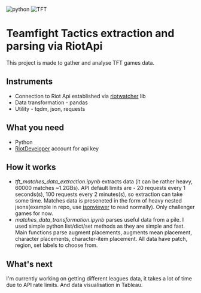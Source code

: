 ![python](https://img.shields.io/badge/python-3.5%20%7C%203.6%20%7C%203.7-blue)
![TFT](https://img.shields.io/badge/game-Teamfight%20Tactics-yellowgreen)

# Teamfight Tactics extraction and parsing via RiotApi

This project is made to gather and analyse TFT games data.

## Instruments
- Connection to Riot Api established via [riotwatcher](https://riot-watcher.readthedocs.io/en/latest/) lib
- Data transformation - pandas
- Utility - tqdm, json, requests

## What you need
- Python
- [RiotDeveloper](https://developer.riotgames.com/) account for api key

## How it works
- *tft_matches_data_extraction.ipynb* extracts data (it can be rather heavy, 60000 matches ~1.2GBs). API default limits are - 20 requests every 1 seconds(s), 100 requests every 2 minutes(s), so extraction can take some time. Matches data is preseneted in the form of heavy nested jsons(example in repo, use [jsonviewer](https://jsonviewer.stack.hu/) to read normally). Only challenger games for now.
- *matches_data_transformation.ipynb* parses useful data from a pile. I used simple python list/dict/set methods as they are simple and fast. Main functions parse augment placements, augments mean placement, character placements, character-item placement. All data have patch, region, set labels to choose from.

## What's next
I'm currently working on getting different leagues data, it takes a lot of time due to API rate limits. And data visualisation in Tableau.
